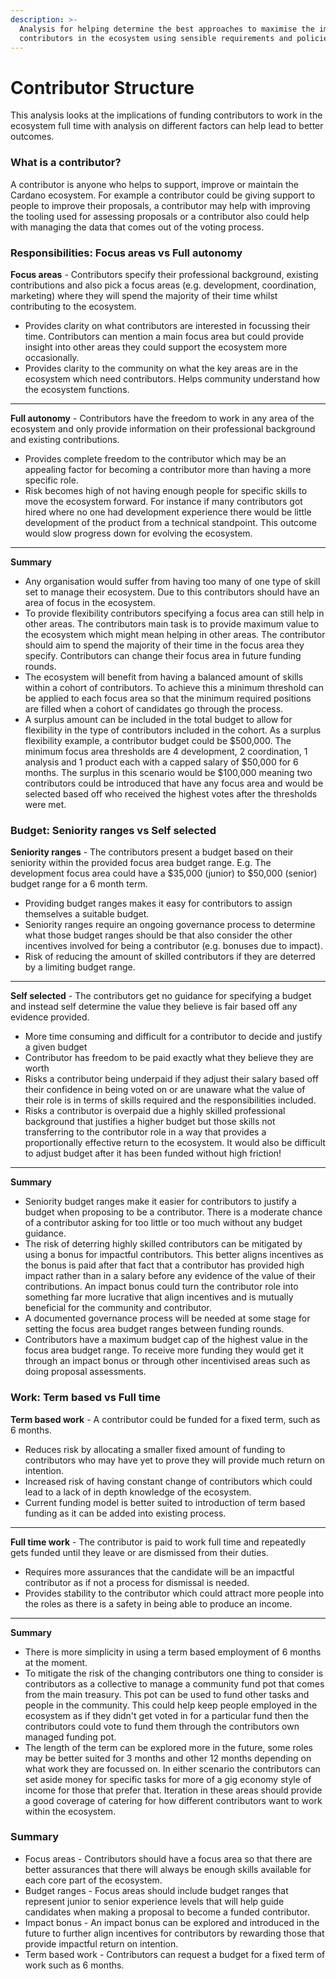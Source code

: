 ```yaml
---
description: >-
  Analysis for helping determine the best approaches to maximise the impact of
  contributors in the ecosystem using sensible requirements and policies.
---
```


# Contributor Structure

This analysis looks at the implications of funding contributors to work in the ecosystem full time with analysis on different factors can help lead to better outcomes.



### What is a contributor?

A contributor is anyone who helps to support, improve or maintain the Cardano ecosystem. For example a contributor could be giving support to people to improve their proposals, a contributor may help with improving the tooling used for assessing proposals or a contributor also could help with managing the data that comes out of the voting process.



### Responsibilities: Focus areas vs Full autonomy

**Focus areas** - Contributors specify their professional background, existing contributions and also pick a focus areas (e.g. development, coordination, marketing) where they will spend the majority of their time whilst contributing to the ecosystem.

* Provides clarity on what contributors are interested in focussing their time. Contributors can mention a main focus area but could provide insight into other areas they could support the ecosystem more occasionally.
* Provides clarity to the community on what the key areas are in the ecosystem which need contributors. Helps community understand how the ecosystem functions.

****

**Full autonomy** - Contributors have the freedom to work in any area of the ecosystem and only provide information on their professional background and existing contributions.

* Provides complete freedom to the contributor which may be an appealing factor for becoming a contributor more than having a more specific role.
* Risk becomes high of not having enough people for specific skills to move the ecosystem forward. For instance if many contributors got hired where no one had development experience there would be little development of the product from a technical standpoint. This outcome would slow progress down for evolving the ecosystem.

****

**Summary**

* Any organisation would suffer from having too many of one type of skill set to manage their ecosystem. Due to this contributors should have an area of focus in the ecosystem.
* To provide flexibility contributors specifying a focus area can still help in other areas. The contributors main task is to provide maximum value to the ecosystem which might mean helping in other areas. The contributor should aim to spend the majority of their time in the focus area they specify. Contributors can change their focus area in future funding rounds.
* The ecosystem will benefit from having a balanced amount of skills within a cohort of contributors. To achieve this a minimum threshold can be applied to each focus area so that the minimum required positions are filled when a cohort of candidates go through the process.
* A surplus amount can be included in the total budget to allow for flexibility in the type of contributors included in the cohort. As a surplus flexibility example, a contributor budget could be $500,000. The minimum focus area thresholds are 4 development, 2 coordination, 1 analysis and 1 product each with a capped salary of $50,000 for 6 months. The surplus in this scenario would be $100,000 meaning two contributors could be introduced that have any focus area and would be selected based off who received the highest votes after the thresholds were met.



### Budget: Seniority ranges vs Self selected

**Seniority ranges** - The contributors present a budget based on their seniority within the provided focus area budget range. E.g. The development focus area could have a $35,000 (junior) to $50,000 (senior) budget range for a 6 month term.

* Providing budget ranges makes it easy for contributors to assign themselves a suitable budget.
* Seniority ranges require an ongoing governance process to determine what those budget ranges should be that also consider the other incentives involved for being a contributor (e.g. bonuses due to impact).
* Risk of reducing the amount of skilled contributors if they are deterred by a limiting budget range.

****

**Self selected** - The contributors get no guidance for specifying a budget and instead self determine the value they believe is fair based off any evidence provided.

* More time consuming and difficult for a contributor to decide and justify a given budget
* Contributor has freedom to be paid exactly what they believe they are worth
* Risks a contributor being underpaid if they adjust their salary based off their confidence in being voted on or are unaware what the value of their role is in terms of skills required and the responsibilities included.
* Risks a contributor is overpaid due a highly skilled professional background that justifies a higher budget but those skills not transferring to the contributor role in a way that provides a proportionally effective return to the ecosystem. It would also be difficult to adjust budget after it has been funded without high friction!

****

**Summary**

* Seniority budget ranges make it easier for contributors to justify a budget when proposing to be a contributor. There is a moderate chance of a contributor asking for too little or too much without any budget guidance.
* The risk of deterring highly skilled contributors can be mitigated by using a bonus for impactful contributors. This better aligns incentives as the bonus is paid after that fact that a contributor has provided high impact rather than in a salary before any evidence of the value of their contributions. An impact bonus could turn the contributor role into something far more lucrative that align incentives and is mutually beneficial for the community and contributor.
* A documented governance process will be needed at some stage for setting the focus area budget ranges between funding rounds.&#x20;
* Contributors have a maximum budget cap of the highest value in the focus area budget range. To receive more funding they would get it through an impact bonus or through other incentivised areas such as doing proposal assessments.



### **Work:** Term based vs Full time

**Term based work** - A contributor could be funded for a fixed term, such as 6 months.

* Reduces risk by allocating a smaller fixed amount of funding to contributors who may have yet to prove they will provide much return on intention.
* Increased risk of having constant change of contributors which could lead to a lack of in depth knowledge of the ecosystem.
* Current funding model is better suited to introduction of term based funding as it can be added into existing process.

****

**Full time work** - The contributor is paid to work full time and repeatedly gets funded until they leave or are dismissed from their duties.

* Requires more assurances that the candidate will be an impactful contributor as if not a process for dismissal is needed.
* Provides stability to the contributor which could attract more people into the roles as there is a safety in being able to produce an income.

****

**Summary**

* There is more simplicity in using a term based employment of 6 months at the moment.&#x20;
* To mitigate the risk of the changing contributors one thing to consider is contributors as a collective to manage a community fund pot that comes from the main treasury. This pot can be used to fund other tasks and people in the community. This could help keep people employed in the ecosystem as if they didn't get voted in for a particular fund then the contributors could vote to fund them through the contributors own managed funding pot.
* The length of the term can be explored more in the future, some roles may be better suited for 3 months and other 12 months depending on what work they are focussed on. In either scenario the contributors can set aside money for specific tasks for more of a gig economy style of income for those that prefer that. Iteration in these areas should provide a good coverage of catering for how different contributors want to work within the ecosystem.



### Summary

* Focus areas - Contributors should have a focus area so that there are better assurances that there will always be enough skills available for each core part of the ecosystem.
* Budget ranges - Focus areas should include budget ranges that represent junior to senior experience levels that will help guide candidates when making a proposal to become a funded contributor.
* Impact bonus - An impact bonus can be explored and introduced in the future to further align incentives for contributors by rewarding those that provide impactful return on intention.
* Term based work - Contributors can request a budget for a fixed term of work such as 6 months.
